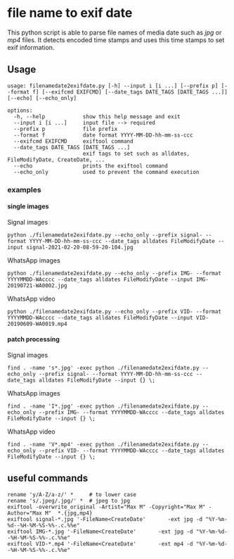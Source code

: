 # file name to exif date
This python script is able to parse file names of media date such as _jpg_ or _mp4_ files.
It detects encoded time stamps and uses this time stamps to set exif information.
## Usage
```
usage: filenamedate2exifdate.py [-h] --input i [i ...] [--prefix p] [--format f] [--exifcmd EXIFCMD] [--date_tags DATE_TAGS [DATE_TAGS ...]] [--echo] [--echo_only]

options:
  -h, --help            show this help message and exit
  --input i [i ...]     input file --> required
  --prefix p            file prefix
  --format f            date format YYYY-MM-DD-hh-mm-ss-ccc
  --exifcmd EXIFCMD     exiftool command
  --date_tags DATE_TAGS [DATE_TAGS ...]
                        exif tags to set such as alldates, FileModifyDate, CreateDate, ...
  --echo                prints the exiftool command
  --echo_only           used to prevent the command execution
```
### examples
#### single images
Signal images
```
python ./filenamedate2exifdate.py --echo_only --prefix signal- --format YYYY-MM-DD-hh-mm-ss-ccc --date_tags alldates FileModifyDate --input signal-2021-02-20-08-59-20-104.jpg 
```
WhatsApp images
```
python ./filenamedate2exifdate.py --echo_only --prefix IMG- --format YYYYMMDD-WAcccc --date_tags alldates FileModifyDate --input IMG-20190721-WA0002.jpg 
```
WhatsApp video
```
python ./filenamedate2exifdate.py --echo_only --prefix VID- --format YYYYMMDD-WAcccc --date_tags alldates FileModifyDate --input VID-20190609-WA0019.mp4 
```
#### patch processing
Signal images
```
find . -name 's*.jpg' -exec python ./filenamedate2exifdate.py --echo_only --prefix signal- --format YYYY-MM-DD-hh-mm-ss-ccc --date_tags alldates FileModifyDate --input {} \;
```
WhatsApp images
```
find . -name 'I*.jpg' -exec python ./filenamedate2exifdate.py --echo_only --prefix IMG- --format YYYYMMDD-WAcccc --date_tags alldates FileModifyDate --input {} \;
```
WhatsApp video
```
find . -name 'V*.mp4' -exec python ./filenamedate2exifdate.py --echo_only --prefix VID- --format YYYYMMDD-WAcccc --date_tags alldates FileModifyDate --input {} \;
```

## useful commands

```
rename 'y/A-Z/a-z/' *     # to lower case
rename 's/.jpeg/.jpg/' *  # jpeg to jpg
exiftool -overwrite_original -Artist="Max M" -Copyright="Max M" -Author="Max M"  *.{jpg,mp4}
exiftool signal-*.jpg '-FileName<CreateDate'       -ext jpg -d "%Y-%m-%d--%H-%M-%S-%%-.c.%%e"
exiftool IMG-*.jpg '-FileName<CreateDate'       -ext jpg -d "%Y-%m-%d--%H-%M-%S-%%-.c.%%e"
exiftool VID-*.mp4 '-FileName<CreateDate'       -ext mp4 -d "%Y-%m-%d--%H-%M-%S-%%-.c.%%e"
```



